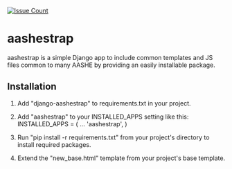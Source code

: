 [![Issue Count](https://codeclimate.com/github/AASHE/django-aashestrap/badges/issue_count.svg)](https://codeclimate.com/github/AASHE/django-aashestrap)

aashestrap
==========

aashestrap is a simple Django app to include common templates
and JS files common to many AASHE by providing an easily
installable package.

Installation
------------

1.  Add "django-aashestrap" to requirements.txt in your project.

2.  Add "aashestrap" to your INSTALLED_APPS setting like this:
    INSTALLED_APPS = (
        ...
        'aashestrap',
    )

3.  Run "pip install -r requirements.txt" from your project's
    directory to install required packages.

4. Extend the "new_base.html" template from your project's base template.